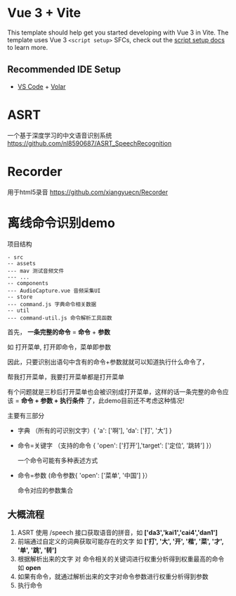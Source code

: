 # Vue 3 + Vite

This template should help get you started developing with Vue 3 in Vite. The template uses Vue 3 `<script setup>` SFCs, check out the [script setup docs](https://v3.vuejs.org/api/sfc-script-setup.html#sfc-script-setup) to learn more.



## Recommended IDE Setup

- [VS Code](https://code.visualstudio.com/) + [Volar](https://marketplace.visualstudio.com/items?itemName=Vue.volar)



# ASRT

一个基于深度学习的中文语音识别系统 https://github.com/nl8590687/ASRT_SpeechRecognition

# Recorder

用于html5录音 https://github.com/xiangyuecn/Recorder



# 离线命令识别demo

项目结构

```
- src
-- assets
--- mav 测试音频文件
--- ...
-- components
--- AudioCapture.vue 音频采集UI
-- store
--- command.js 字典命令相关数据
-- util
--- command-util.js 命令解析工具函数
```





首先， **一条完整的命令** = **命令** + **参数**

如 打开菜单, 打开即命令，菜单即参数

因此，只要识别出语句中含有的命令+参数就就可以知道执行什么命令了，

帮我打开菜单，我要打开菜单都是打开菜单

有个问题就是三秒后打开菜单也会被识别成打开菜单，这样的话一条完整的命令应该 = **命令 + 参数 + 执行条件** 了，此demo目前还不考虑这种情况!



主要有三部分

- 字典 （所有的可识别文字）{ 'a': ['啊'], 'da': ['打', '大'] }

- 命令=关键字 （支持的命令 { 'open': ['打开'],'target': ['定位', '跳转'] }）

  一个命令可能有多种表述方式

- 命令=参数 (命令参数{ 'open':  ['菜单', '中国'] }）

  命令对应的参数集合

  

## 大概流程

1. ASRT 使用 /speech 接口获取语音的拼音，如 **['da3','kai1','cai4','dan1']**
2. 前端通过自定义的词典获取可能存在的文字 如 **['打', '大', '开', '楷', '菜', '才', '单', '跳', '转']**
3. 根据解析出来的文字 对 命令相关的关键词进行权重分析得到权重最高的命令 如 **open**
4. 如果有命令，就通过解析出来的文字对命令参数进行权重分析得到参数
5. 执行命令





